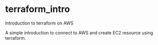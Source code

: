 # terraform_intro
Introduction to terraform on AWS

A simple introduction to connect to AWS and create EC2 resource using terraform.
